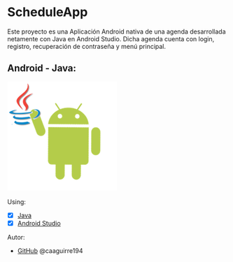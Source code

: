 # ScheduleApp
Este proyecto es una Aplicación Android nativa de una agenda desarrollada netamente con Java en Android Studio.
Dicha agenda cuenta con login, registro, recuperación de contraseña y menú principal.

## Android - Java:
 ![GitHub](/img/android.png)
 
Using:
* [x] [Java](https://www.java.com/es/about/whatis_java.jsp?bucket_value=desktop-chrome80-windows10-64bit&in_query=no) 
* [x] [Android Studio](https://developer.android.com/studio?hl=es-419)

Autor:
*  [GitHub](https://github.com/caaguirre194)
	 @caaguirre194

